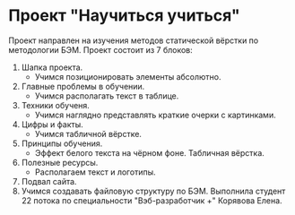 # Проект "Научиться учиться"

Проект направлен на изучения методов статической вёрстки по методологии БЭМ.
Проект состоит из 7 блоков:
1. Шапка проекта.
    - Учимся позиционировать элементы абсолютно.
2. Главные проблемы в обучении.
    - Учимся располагать текст в таблице.
3. Техники обученя.
    - Учимся наглядно представлять краткие очерки с картинками.
4. Цифры и факты.
    - Учимся табличной вёрстке.
5. Принципы обучения.
    - Эффект белого текста на чёрном фоне. Табличная вёрстка.
6. Полезные ресурсы. 
    - Располагаем текст и логотипы.
7. Подвал сайта.
8. Учимся создавать файловую структуру по БЭМ.
Выполнила студент 22 потока по специальности "Вэб-разработчик +" Корявова Елена.